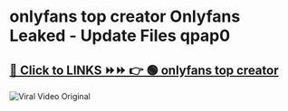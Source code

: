 
 # onlyfans top creator Onlyfans Leaked - Update Files qpap0

## <h2><a href="https://clipsfans.com/onlyfans_top_creator&ref=git">🔗 Click to LINKS ⏩⏩ 👉 🟢 onlyfans top creator </a></h2>

<a href="https://clipsfans.com/onlyfans_top_creator&ref=git" rel="nofollow" data-target="animated-image.originalLink"><img src="https://i.ibb.co.com/xMMVF88/686577567.gif" alt="Viral Video Original" style="max-width: 100%; display: inline-block;" data-target="animated-image.originalImage"></a>

